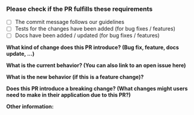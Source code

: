 ### Please check if the PR fulfills these requirements ###

- [ ] The commit message follows our guidelines
- [ ] Tests for the changes have been added (for bug fixes / features)
- [ ] Docs have been added / updated (for bug fixes / features)

**What kind of change does this PR introduce? (Bug fix, feature, docs update, ...)**

**What is the current behavior? (You can also link to an open issue here)**

**What is the new behavior (if this is a feature change)?**

**Does this PR introduce a breaking change? (What changes might users need to make in their application due to this PR?)**

**Other information:**